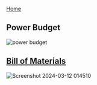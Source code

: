 [Home](/index.md)


## Power Budget

![power budget](https://github.com/Team-309-Weather-Station/EGR314-Spring2024-Team309.github.io/assets/157083379/6b38f5da-ba58-4547-8eeb-7483822a28b9)


## [Bill of Materials](https://docs.google.com/spreadsheets/d/1t2ft6POlQOHWxzSHua7qpe4oo7F90Wr8/edit#gid=70035195)

![Screenshot 2024-03-12 014510](https://github.com/Team-309-Weather-Station/EGR314-Spring2024-Team309.github.io/assets/157083379/902ca304-bd0e-4917-afa4-f9ba86a1a2c8)

